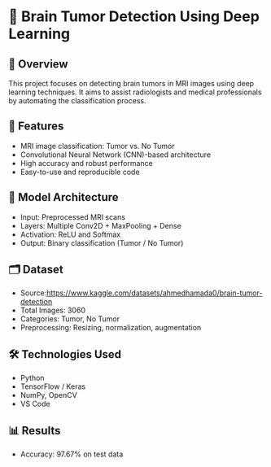# 🧠 Brain Tumor Detection Using Deep Learning

## 📌 Overview
This project focuses on detecting brain tumors in MRI images using deep learning techniques. It aims to assist radiologists and medical professionals by automating the classification process.

## 🚀 Features
- MRI image classification: Tumor vs. No Tumor  
- Convolutional Neural Network (CNN)-based architecture  
- High accuracy and robust performance  
- Easy-to-use and reproducible code

## 🧠 Model Architecture
- Input: Preprocessed MRI scans  
- Layers: Multiple Conv2D + MaxPooling + Dense  
- Activation: ReLU and Softmax  
- Output: Binary classification (Tumor / No Tumor)

## 🗂️ Dataset
- Source:https://www.kaggle.com/datasets/ahmedhamada0/brain-tumor-detection  
- Total Images: 3060 
- Categories: Tumor, No Tumor  
- Preprocessing: Resizing, normalization, augmentation

## 🛠️ Technologies Used
- Python  
- TensorFlow / Keras 
- NumPy, OpenCV  
- VS Code

## 📊 Results
- Accuracy: 97.67% on test data  


